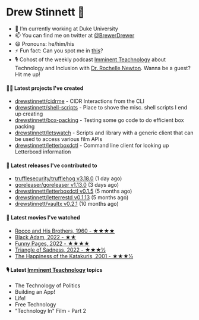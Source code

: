 
# Drew Stinnett 👋

- 🔭 I’m currently working at Duke University
- 📫 You can find me on twitter at [@BrewerDrewer](https://twitter.com/BrewerDrewer)
- 😄 Pronouns: he/him/his
- ⚡ Fun fact: Can you spot me in [this](https://www.youtube.com/watch?v=oL9WnB0qHBA)?
- 🎙 Cohost of the weekly podcast [Imminent Teachnology](https://podcast.imminentteachnology.com/) about Technology and Inclusion with [Dr. Rochelle Newton](https://www.linkedin.com/in/drrochellenewton/). Wanna be a guest? Hit me up!

#### 👨‍💻 Latest projects I've created
- [drewstinnett/cidrme](https://github.com/drewstinnett/cidrme) - CIDR Interactions from the CLI
- [drewstinnett/shell-scripts](https://github.com/drewstinnett/shell-scripts) - Place to shove the misc. shell scripts I end up creating
- [drewstinnett/box-packing](https://github.com/drewstinnett/box-packing) - Testing some go code to do efficient box packing
- [drewstinnett/letswatch](https://github.com/drewstinnett/letswatch) - Scripts and library with a generic client that can be used to access various film APIs
- [drewstinnett/letterboxdctl](https://github.com/drewstinnett/letterboxdctl) - Command line client for looking up Letterboxd information

#### 🚀 Latest releases I've contributed to
- [trufflesecurity/trufflehog v3.18.0](https://github.com/trufflesecurity/trufflehog/releases/tag/v3.18.0) (1 day ago)
- [goreleaser/goreleaser v1.13.0](https://github.com/goreleaser/goreleaser/releases/tag/v1.13.0) (3 days ago)
- [drewstinnett/letterboxdctl v0.1.5](https://github.com/drewstinnett/letterboxdctl/releases/tag/v0.1.5) (5 months ago)
- [drewstinnett/letterrestd v0.1.13](https://github.com/drewstinnett/letterrestd/releases/tag/v0.1.13) (5 months ago)
- [drewstinnett/vaultx v0.2.1](https://github.com/drewstinnett/vaultx/releases/tag/v0.2.1) (10 months ago)

#### 🍿 Latest movies I've watched
- [Rocco and His Brothers, 1960 - ★★★★](https://letterboxd.com/mondodrew/film/rocco-and-his-brothers/)
- [Black Adam, 2022 - ★★](https://letterboxd.com/mondodrew/film/black-adam/)
- [Funny Pages, 2022 - ★★★★](https://letterboxd.com/mondodrew/film/funny-pages/)
- [Triangle of Sadness, 2022 - ★★★½](https://letterboxd.com/mondodrew/film/triangle-of-sadness/)
- [The Happiness of the Katakuris, 2001 - ★★★½](https://letterboxd.com/mondodrew/film/the-happiness-of-the-katakuris/)

#### 🎙 Latest [Imminent Teachnology](https://podcast.imminentteachnology.com/) topics
- The Technology of Politics
- Building an App!
- Life!
- Free Technology
- &#34;Technology In&#34; Film - Part 2
